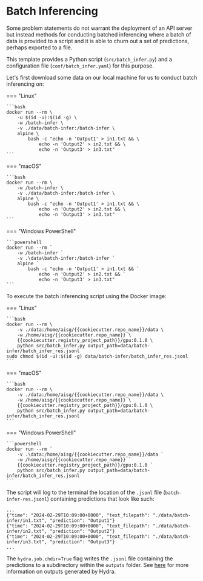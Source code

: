 # Batch Inferencing

Some problem statements do not warrant the deployment of an API server
but instead methods for conducting batched inferencing where a batch
of data is provided to a script and it is able to churn out a set of
predictions, perhaps exported to a file.

This template provides a Python script (`src/batch_infer.py`) and a 
configuration file (`conf/batch_infer.yaml`) for this purpose. 

Let's first download some data on our local machine for us to conduct
batch inferencing on:

=== "Linux"

    ```bash
    docker run --rm \
        -u $(id -u):$(id -g) \
        -w /batch-infer \
        -v ./data/batch-infer:/batch-infer \
        alpine \
            bash -c "echo -n 'Output1' > in1.txt && \
                echo -n 'Output2' > in2.txt && \
                echo -n 'Output3' > in3.txt"
    ```

=== "macOS"

    ```bash
    docker run --rm \
        -w /batch-infer \
        -v ./data/batch-infer:/batch-infer \
        alpine \
            bash -c "echo -n 'Output1' > in1.txt && \
                echo -n 'Output2' > in2.txt && \
                echo -n 'Output3' > in3.txt"
    ```

=== "Windows PowerShell"

    ```powershell
    docker run --rm `
        -w /batch-infer `
        -v .\data\batch-infer:/batch-infer `
        alpine `
            bash -c "echo -n 'Output1' > in1.txt && `
                echo -n 'Output2' > in2.txt && `
                echo -n 'Output3' > in3.txt"
    ```

To execute the batch inferencing script using the Docker image:

=== "Linux"

    ```bash
    docker run --rm \
        -v ./data:/home/aisg/{{cookiecutter.repo_name}}/data \
        -w /home/aisg/{{cookiecutter.repo_name}} \
        {{cookiecutter.registry_project_path}}/gpu:0.1.0 \
        python src/batch_infer.py output_path=data/batch-infer/batch_infer_res.jsonl
    sudo chmod $(id -u):$(id -g) data/batch-infer/batch_infer_res.jsonl
    ```

=== "macOS"

    ```bash
    docker run --rm \
        -v ./data:/home/aisg/{{cookiecutter.repo_name}}/data \
        -w /home/aisg/{{cookiecutter.repo_name}} \
        {{cookiecutter.registry_project_path}}/gpu:0.1.0 \
        python src/batch_infer.py output_path=data/batch-infer/batch_infer_res.jsonl
    ```

=== "Windows PowerShell"

    ```powershell
    docker run --rm `
        -v .\data:/home/aisg/{{cookiecutter.repo_name}}/data `
        -w /home/aisg/{{cookiecutter.repo_name}} `
        {{cookiecutter.registry_project_path}}/gpu:0.1.0 `
        python src/batch_infer.py output_path=data/batch-infer/batch_infer_res.jsonl
    ```

The script will log to the terminal the location of the
`.jsonl` file (`batch-infer-res.jsonl`) containing predictions that
look like such:

```jsonl
...
{"time": "2024-02-29T10:09:00+0000", "text_filepath": "./data/batch-infer/in1.txt", "prediction": "Output1"}
{"time": "2024-02-29T10:09:00+0000", "text_filepath": "./data/batch-infer/in2.txt", "prediction": "Output2"}
{"time": "2024-02-29T10:09:00+0000", "text_filepath": "./data/batch-infer/in3.txt", "prediction": "Output3"}
...
```

The `hydra.job.chdir=True` flag writes the `.jsonl` file containing
the predictions to a subdirectory within the `outputs` folder. See 
[here] for more information on outputs generated by Hydra.

[here]: https://hydra.cc/docs/tutorials/basic/running_your_app/working_directory/
